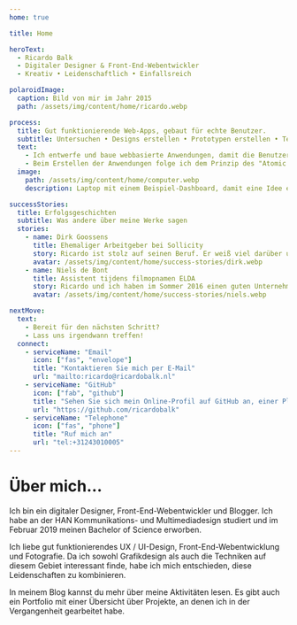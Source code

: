 ```yaml
---
home: true

title: Home

heroText:
  - Ricardo Balk
  - Digitaler Designer & Front-End-Webentwickler
  - Kreativ • Leidenschaftlich • Einfallsreich

polaroidImage:
  caption: Bild von mir im Jahr 2015
  path: /assets/img/content/home/ricardo.webp

process:
  title: Gut funktionierende Web-Apps, gebaut für echte Benutzer.
  subtitle: Untersuchen • Designs erstellen • Prototypen erstellen • Testen • Verbessern • Bauen
  text:
    - Ich entwerfe und baue webbasierte Anwendungen, damit die Benutzer ihre Ziele klar, effektiv und angenehm erreichen. Um die Benutzer während des Prozesses eng einzubeziehen, verwende ich die "Design Thinking-Methode".
    - Beim Erstellen der Anwendungen folge ich dem Prinzip des "Atomic Design" und verwende ich die neuesten Techniken von Webentwicklung, z.b. Vue.js und React.
  image:
    path: /assets/img/content/home/computer.webp
    description: Laptop mit einem Beispiel-Dashboard, damit eine Idee entsteht, welche Art von Webanwendungen möglich sind.

successStories:
  title: Erfolgsgeschichten
  subtitle: Was andere über meine Werke sagen
  stories:
    - name: Dirk Goossens
      title: Ehemaliger Arbeitgeber bei Sollicity
      story: Ricardo ist stolz auf seinen Beruf. Er weiß viel darüber und hat den großen Ehrgeiz, immer mehr zu lernen. Er ist fröhlich, sozial und seine Zeit bei Sollicity hat mir gut gefallen.
      avatar: /assets/img/content/home/success-stories/dirk.webp
    - name: Niels de Bont
      title: Assistent tijdens filmopnamen ELDA
      story: Ricardo und ich haben im Sommer 2016 einen guten Unternehmensfilm erstellt. Ricardo arbeitet strukturiert, deshalb haben wir schnell einen guten Film erstellt. Es war eine angenehme Zeit.
      avatar: /assets/img/content/home/success-stories/niels.webp

nextMove:
  text:
    - Bereit für den nächsten Schritt?
    - Lass uns irgendwann treffen!
  connect:
    - serviceName: "Email"
      icon: ["fas", "envelope"]
      title: "Kontaktieren Sie mich per E-Mail"
      url: "mailto:ricardo@ricardobalk.nl"
    - serviceName: "GitHub"
      icon: ["fab", "github"]
      title: "Sehen Sie sich mein Online-Profil auf GitHub an, einer Plattform für Open Source-Softwareentwicklung"
      url: "https://github.com/ricardobalk"
    - serviceName: "Telephone"
      icon: ["fas", "phone"]
      title: "Ruf mich an"
      url: "tel:+31243010005"
---
```


<h1>Über mich&hellip;</h1>
<p>Ich bin ein digitaler Designer, Front-End-Webentwickler und Blogger. Ich habe an der HAN Kommunikations- und Multimediadesign studiert und im Februar 2019 meinen Bachelor of Science erworben.</p>
<p>Ich liebe gut funktionierendes UX / UI-Design, Front-End-Webentwicklung und Fotografie. Da ich sowohl Grafikdesign als auch die Techniken auf diesem Gebiet interessant finde, habe ich mich entschieden, diese Leidenschaften zu kombinieren.</p>
<p>In meinem Blog kannst du mehr über meine Aktivitäten lesen. Es gibt auch ein Portfolio mit einer Übersicht über Projekte, an denen ich in der Vergangenheit gearbeitet habe.</p>
